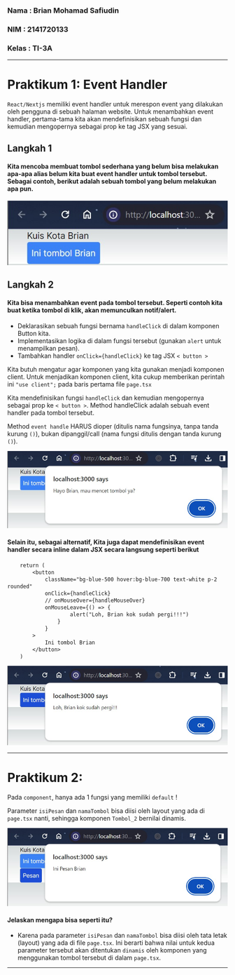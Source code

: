 ### Nama : Brian Mohamad Safiudin
### NIM : 2141720133
### Kelas : TI-3A
---

# Praktikum 1: Event Handler

`React/Nextjs` memiliki event handler untuk merespon event yang dilakukan oleh pengguna di sebuah halaman website. Untuk menambahkan event handler, pertama-tama kita akan mendefinisikan sebuah fungsi dan kemudian mengopernya sebagai prop ke tag JSX yang sesuai.

## Langkah 1
#### Kita mencoba membuat tombol sederhana yang belum bisa melakukan apa-apa alias belum kita buat event handler untuk tombol tersebut. Sebagai contoh, berikut adalah sebuah tombol yang belum melakukan apa pun.

![Screenshot P1](assets-report/praktikum1langkah1.jpg)

## Langkah 2
#### Kita bisa menambahkan event pada tombol tersebut. Seperti contoh kita buat ketika tombol di klik, akan memunculkan notif/alert.

- Deklarasikan sebuah fungsi bernama `handleClick` di dalam komponen Button kita.
- Implementasikan logika di dalam fungsi tersebut (gunakan `alert` untuk menampilkan pesan).
- Tambahkan handler `onClick={handleClick}` ke tag JSX `< button >`

Kita butuh mengatur agar komponen yang kita gunakan menjadi komponen client. Untuk menjadikan komponen client, kita cukup memberikan perintah ini `"use client";` pada baris pertama file `page.tsx`

Kita mendefinisikan fungsi `handleClick` dan kemudian mengopernya sebagai prop ke `< button >`. Method handleClick adalah sebuah event handler pada tombol tersebut.

Method `event handle` HARUS dioper (ditulis nama fungsinya, tanpa tanda kurung `()`), bukan dipanggil/call (nama fungsi ditulis dengan tanda kurung `()`).

![Screenshot P1](assets-report/praktikum1langkah2a.jpg)

#### Selain itu, sebagai alternatif, Kita juga dapat mendefinisikan event handler secara inline dalam JSX secara langsung seperti berikut

```tsx
    return (
        <button 
            className="bg-blue-500 hover:bg-blue-700 text-white p-2 rounded"
            onClick={handleClick}
            // onMouseOver={handleMouseOver}
            onMouseLeave={() => {
                    alert("Loh, Brian kok sudah pergi!!!")
                }
            }
        >
            Ini tombol Brian
        </button>
    )
```

![Screenshot P1](assets-report/praktikum1langkah2b.jpg)

---

# Praktikum 2:

Pada `component`, hanya ada 1 fungsi yang memiliki `default` !

Parameter `isiPesan` dan `namaTombol` bisa diisi oleh layout yang ada di `page.tsx` nanti, sehingga komponen `Tombol_2` bernilai dinamis.

![Screenshot P2](assets-report/praktikum2.jpg)

#### Jelaskan mengapa bisa seperti itu?

- Karena pada parameter `isiPesan` dan `namaTombol` bisa diisi oleh tata letak (layout) yang ada di file `page.tsx`. Ini berarti bahwa nilai untuk kedua parameter tersebut akan ditentukan `dinamis` oleh komponen yang menggunakan tombol tersebut di dalam `page.tsx`.

---
